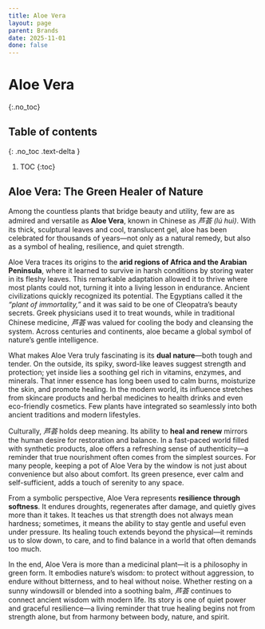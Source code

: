 ```yaml
---
title: Aloe Vera
layout: page
parent: Brands
date: 2025-11-01
done: false
---
```


# Aloe Vera
{:.no_toc}

## Table of contents
{: .no_toc .text-delta }

1. TOC
{:toc}

## Aloe Vera: The Green Healer of Nature

Among the countless plants that bridge beauty and utility, few are as admired and versatile as **Aloe Vera**, known in Chinese as _芦荟 (lú huì)_. With its thick, sculptural leaves and cool, translucent gel, aloe has been celebrated for thousands of years—not only as a natural remedy, but also as a symbol of healing, resilience, and quiet strength.

Aloe Vera traces its origins to the **arid regions of Africa and the Arabian Peninsula**, where it learned to survive in harsh conditions by storing water in its fleshy leaves. This remarkable adaptation allowed it to thrive where most plants could not, turning it into a living lesson in endurance. Ancient civilizations quickly recognized its potential. The Egyptians called it the _“plant of immortality,”_ and it was said to be one of Cleopatra’s beauty secrets. Greek physicians used it to treat wounds, while in traditional Chinese medicine, _芦荟_ was valued for cooling the body and cleansing the system. Across centuries and continents, aloe became a global symbol of nature’s gentle intelligence.

What makes Aloe Vera truly fascinating is its **dual nature**—both tough and tender. On the outside, its spiky, sword-like leaves suggest strength and protection; yet inside lies a soothing gel rich in vitamins, enzymes, and minerals. That inner essence has long been used to calm burns, moisturize the skin, and promote healing. In the modern world, its influence stretches from skincare products and herbal medicines to health drinks and even eco-friendly cosmetics. Few plants have integrated so seamlessly into both ancient traditions and modern lifestyles.

Culturally, _芦荟_ holds deep meaning. Its ability to **heal and renew** mirrors the human desire for restoration and balance. In a fast-paced world filled with synthetic products, aloe offers a refreshing sense of authenticity—a reminder that true nourishment often comes from the simplest sources. For many people, keeping a pot of Aloe Vera by the window is not just about convenience but also about comfort. Its green presence, ever calm and self-sufficient, adds a touch of serenity to any space.

From a symbolic perspective, Aloe Vera represents **resilience through softness**. It endures droughts, regenerates after damage, and quietly gives more than it takes. It teaches us that strength does not always mean hardness; sometimes, it means the ability to stay gentle and useful even under pressure. Its healing touch extends beyond the physical—it reminds us to slow down, to care, and to find balance in a world that often demands too much.

In the end, Aloe Vera is more than a medicinal plant—it is a philosophy in green form. It embodies nature’s wisdom: to protect without aggression, to endure without bitterness, and to heal without noise. Whether resting on a sunny windowsill or blended into a soothing balm, _芦荟_ continues to connect ancient wisdom with modern life. Its story is one of quiet power and graceful resilience—a living reminder that true healing begins not from strength alone, but from harmony between body, nature, and spirit.

